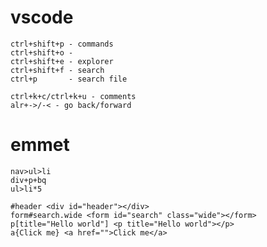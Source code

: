 # vscode
    ctrl+shift+p - commands
    ctrl+shift+o - 
    ctrl+shift+e - explorer
    ctrl+shift+f - search
    ctrl+p       - search file

    ctrl+k+c/ctrl+k+u - comments
    alr+->/-< - go back/forward

# emmet
    nav>ul>li
    div+p+bq
    ul>li*5
    
    #header <div id="header"></div>
    form#search.wide <form id="search" class="wide"></form>
    p[title="Hello world"] <p title="Hello world"></p>
    a{Click me} <a href="">Click me</a>







